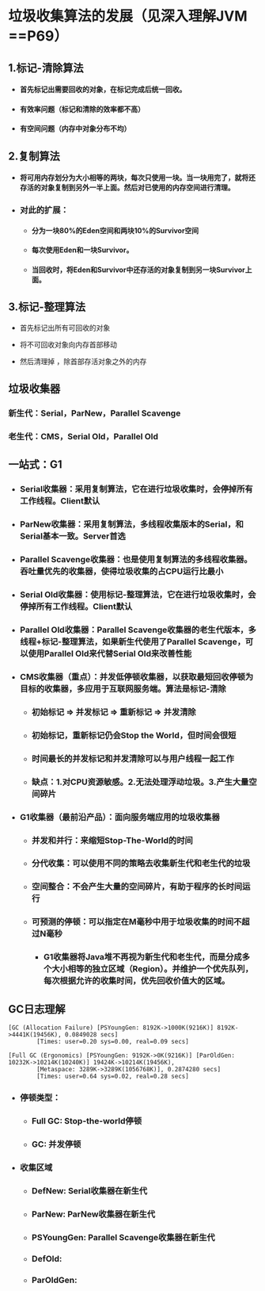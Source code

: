 # 垃圾收集算法的发展（见深入理解JVM ==P69）

## 1.标记-清除算法

* #### 首先标记出需要回收的对象，在标记完成后统一回收。
* #### 有效率问题（标记和清除的效率都不高）
* #### 有空间问题（内存中对象分布不均）

## 2.复制算法

* #### 将可用内存划分为大小相等的两块，每次只使用一块。当一块用完了，就将还存活的对象复制到另外一半上面。然后对已使用的内存空间进行清理。
* ### 对此的扩展：

  * #### 分为一块80%的Eden空间和两块10%的Survivor空间
  * #### 每次使用Eden和一块Survivor。
  * #### 当回收时，将Eden和Survivor中还存活的对象复制到另一块Survivor上面。

## 3.标记-整理算法

* 首先标记出所有可回收的对象

* 将不可回收对象向内存首部移动

* 然后清理掉 ，除首部存活对象之外的内存

## 

## 垃圾收集器

### 新生代：Serial，ParNew，Parallel Scavenge

### 老生代：CMS，Serial Old，Parallel Old

## 一站式：G1

* ### Serial收集器：采用复制算法，它在进行垃圾收集时，会停掉所有工作线程。Client默认
* ### ParNew收集器：采用复制算法，多线程收集版本的Serial，和Serial基本一致。Server首选
* ### Parallel Scavenge收集器：也是使用复制算法的多线程收集器。吞吐量优先的收集器，使得垃圾收集的占CPU运行比最小
* ### Serial Old收集器：使用标记-整理算法，它在进行垃圾收集时，会停掉所有工作线程。Client默认
* ### Parallel Old收集器：Parallel Scavenge收集器的老生代版本，多线程+标记-整理算法，如果新生代使用了Parallel Scavenge，可以使用Parallel Old来代替Serial Old来改善性能
* ### CMS收集器（重点）：并发低停顿收集器，以获取最短回收停顿为目标的收集器，多应用于互联网服务端。算法是标记-清除

  * ### 初始标记 =&gt; 并发标记 =&gt; 重新标记 =&gt; 并发清除
  * ### 初始标记，重新标记仍会Stop the World，但时间会很短
  * ### 时间最长的并发标记和并发清除可以与用户线程一起工作
  * ### 缺点：1.对CPU资源敏感。2.无法处理浮动垃圾。3.产生大量空间碎片
* ### G1收集器（最前沿产品）：面向服务端应用的垃圾收集器

  * ### 并发和并行：来缩短Stop-The-World的时间
  * ### 分代收集：可以使用不同的策略去收集新生代和老生代的垃圾
  * ### 空间整合：不会产生大量的空间碎片，有助于程序的长时间运行
  * ### 可预测的停顿：可以指定在M毫秒中用于垃圾收集的时间不超过N毫秒

    * ### G1收集器将Java堆不再视为新生代和老生代，而是分成多个大小相等的独立区域（Region）。并维护一个优先队列，每次根据允许的收集时间，优先回收价值大的区域。

## 

## GC日志理解

```
[GC (Allocation Failure) [PSYoungGen: 8192K->1000K(9216K)] 8192K->4441K(19456K), 0.0849028 secs]
        [Times: user=0.20 sys=0.00, real=0.09 secs] 

[Full GC (Ergonomics) [PSYoungGen: 9192K->0K(9216K)] [ParOldGen: 10232K->10214K(10240K)] 19424K->10214K(19456K), 
        [Metaspace: 3289K->3289K(1056768K)], 0.2874280 secs] 
        [Times: user=0.64 sys=0.02, real=0.28 secs]
```

* ### 停顿类型：

  * ### Full GC: Stop-the-world停顿
  * ### GC: 并发停顿
* ### 收集区域

  * ### DefNew: Serial收集器在新生代
  * ### ParNew: ParNew收集器在新生代
  * ### PSYoungGen: Parallel Scavenge收集器在新生代
  * ### DefOld:
  * ### ParOldGen:



